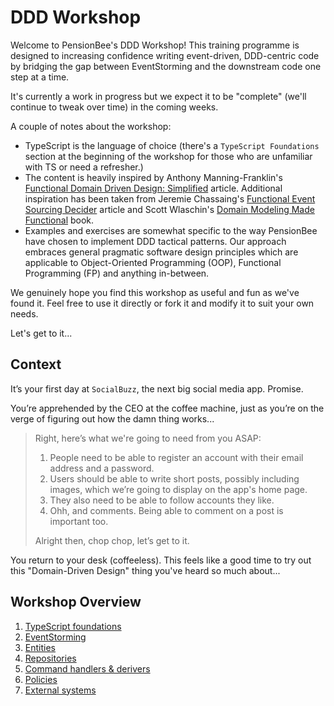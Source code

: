 # DDD Workshop

Welcome to PensionBee's DDD Workshop! This training programme is designed to increasing confidence writing event-driven, DDD-centric code by bridging the gap between EventStorming and the downstream code one step at a time.

It's currently a work in progress but we expect it to be "complete" (we'll continue to tweak over time) in the coming weeks.

A couple of notes about the workshop:

- TypeScript is the language of choice (there's a `TypeScript Foundations` section at the beginning of the workshop for those who are unfamiliar with TS or need a refresher.)
- The content is heavily inspired by Anthony Manning-Franklin's [Functional Domain Driven Design: Simplified](https://antman-does-software.com/functional-domain-driven-design-simplified) article. Additional inspiration has been taken from Jeremie Chassaing's [Functional Event Sourcing Decider](https://thinkbeforecoding.com/post/2021/12/17/functional-event-sourcing-decider) article and Scott Wlaschin's [Domain Modeling Made Functional](https://pragprog.com/titles/swdddf/domain-modeling-made-functional/) book.
- Examples and exercises are somewhat specific to the way PensionBee have chosen to implement DDD tactical patterns. Our approach embraces general pragmatic software design principles which are applicable to Object-Oriented Programming (OOP), Functional Programming (FP) and anything in-between.

We genuinely hope you find this workshop as useful and fun as we've found it. Feel free to use it directly or fork it and modify it to suit your own needs.

Let's get to it...

## Context

It’s your first day at `SocialBuzz`, the next big social media app. Promise.

You’re apprehended by the CEO at the coffee machine, just as you’re on the verge of figuring out how the damn thing works...

> Right, here’s what we're going to need from you ASAP:
>
> 1. People need to be able to register an account with their email address and a password.
> 2. Users should be able to write short posts, possibly including images, which we’re going to display on the app's home page.
> 3. They also need to be able to follow accounts they like.
> 4. Ohh, and comments. Being able to comment on a post is important too.
>
> Alright then, chop chop, let’s get to it.

You return to your desk (coffeeless). This feels like a good time to try out this "Domain-Driven Design" thing you've heard so much about...

## Workshop Overview

1. [TypeScript foundations](https://github.com/PensionBee/ddd-workshop/tree/typescript)
2. [EventStorming](https://github.com/PensionBee/ddd-workshop/tree/eventstorming)
3. [Entities](https://github.com/PensionBee/ddd-workshop/tree/entities)
4. [Repositories](https://github.com/PensionBee/ddd-workshop/tree/repositories-and-persistence)
5. [Command handlers & derivers](https://github.com/PensionBee/ddd-workshop/tree/command-handlers-and-derivers)
6. [Policies](https://github.com/PensionBee/ddd-workshop/tree/policies)
7. [External systems](https://github.com/PensionBee/ddd-workshop/tree/external-systems)
